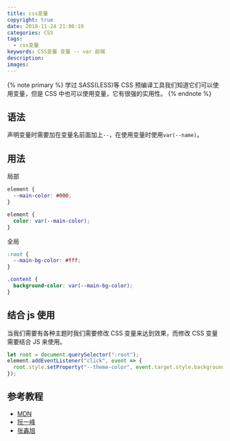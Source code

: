 ```yaml
---
title: css变量
copyright: true
date: 2018-11-24 21:06:19
categories: CSS
tags:
  - css变量
keywords: CSS变量 变量 -- var 前端
description:
images:
---
```



{% note primary %}
学过 SASS(LESS)等 CSS 预编译工具我们知道它们可以使用变量，但是 CSS 中也可以使用变量，它有很强的实用性。
{% endnote %}

<!-- more -->

## 语法

声明变量时需要加在变量名前面加上`--`，在使用变量时使用`var(--name)`。

## 用法

局部

```css css
element {
  --main-color: #000;
}

element {
  color: var(--main-color);
}
```

全局

```css css
:root {
  --main-bg-color: #fff;
}

.content {
  background-color: var(--main-bg-color);
}
```

## 结合 js 使用

当我们需要有各种主题时我们需要修改 CSS 变量来达到效果，而修改 CSS 变量需要结合 JS 来使用。

```js js
let root = document.querySelector(":root");
element.addEventListener("click", event => {
  root.style.setProperty("--theme-color", event.target.style.background);
});
```

## 参考教程

- [MDN](https://developer.mozilla.org/zh-CN/docs/Web/CSS/Using_CSS_variables)
- [阮一峰](http://www.ruanyifeng.com/blog/2017/05/css-variables.html)
- [张鑫旭](https://www.zhangxinxu.com/wordpress/2016/11/css-css3-variables-var/)
